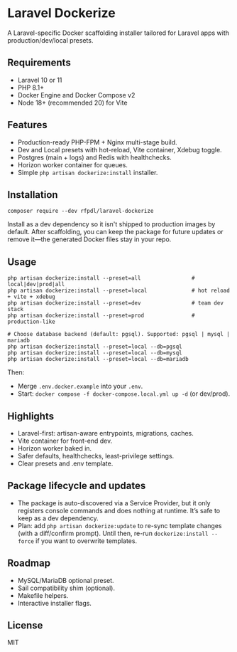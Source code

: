 # Laravel Dockerize

A Laravel-specific Docker scaffolding installer tailored for Laravel apps with production/dev/local presets.

## Requirements

- Laravel 10 or 11
- PHP 8.1+
- Docker Engine and Docker Compose v2
- Node 18+ (recommended 20) for Vite

## Features

- Production-ready PHP-FPM + Nginx multi-stage build.
- Dev and Local presets with hot-reload, Vite container, Xdebug toggle.
- Postgres (main + logs) and Redis with healthchecks.
- Horizon worker container for queues.
- Simple `php artisan dockerize:install` installer.

## Installation

```
composer require --dev rfpdl/laravel-dockerize
```

Install as a dev dependency so it isn't shipped to production images by default. After scaffolding, you can keep the package for future updates or remove it—the generated Docker files stay in your repo.

## Usage

```
php artisan dockerize:install --preset=all                # local|dev|prod|all
php artisan dockerize:install --preset=local              # hot reload + vite + xdebug
php artisan dockerize:install --preset=dev                # team dev stack
php artisan dockerize:install --preset=prod               # production-like

# Choose database backend (default: pgsql). Supported: pgsql | mysql | mariadb
php artisan dockerize:install --preset=local --db=pgsql
php artisan dockerize:install --preset=local --db=mysql
php artisan dockerize:install --preset=local --db=mariadb
```

Then:

- Merge `.env.docker.example` into your `.env`.
- Start: `docker compose -f docker-compose.local.yml up -d` (or dev/prod).

## Highlights

- Laravel-first: artisan-aware entrypoints, migrations, caches.
- Vite container for front-end dev.
- Horizon worker baked in.
- Safer defaults, healthchecks, least-privilege settings.
- Clear presets and .env template.

## Package lifecycle and updates

- The package is auto-discovered via a Service Provider, but it only registers console commands and does nothing at runtime. It’s safe to keep as a dev dependency.
- Plan: add `php artisan dockerize:update` to re-sync template changes (with a diff/confirm prompt). Until then, re-run `dockerize:install --force` if you want to overwrite templates.

## Roadmap

- MySQL/MariaDB optional preset.
- Sail compatibility shim (optional).
- Makefile helpers.
- Interactive installer flags.

## License

MIT
